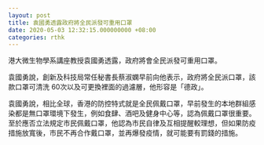 ```yaml
---
layout: post
title: 袁國勇透露政府將全民派發可重用口罩
date: 2020-05-03 12:32:15.000000000 +08:00
categories: rthk
---
```


港大微生物學系講座教授袁國勇透露，政府將會全民派發可重用口罩。

袁國勇說，創新及科技局常任秘書長蔡淑嫻早前向他表示，政府將全民派口罩，該款口罩可清洗 60次以及可更換裡面的過濾層，他形容是「德政」。

袁國勇說，相比全球，香港的防控特式就是全民佩戴口罩，早前發生的本地群組感染都是無口罩環境下發生，例如食肆、酒吧及健身中心等，認為佩戴口罩很重要。至於應否立法規定市民佩戴口罩，他認為市民自律及互相提醒較理想，但如果防疫措施放寬後，市民不再合作戴口罩，並再爆發疫情，就可能要有罰錢的措施。
